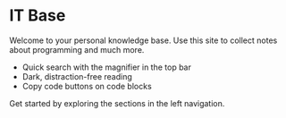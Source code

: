 # IT Base

Welcome to your personal knowledge base. Use this site to collect notes about programming and much more.

- Quick search with the magnifier in the top bar
- Dark, distraction-free reading
- Copy code buttons on code blocks

Get started by exploring the sections in the left navigation.
